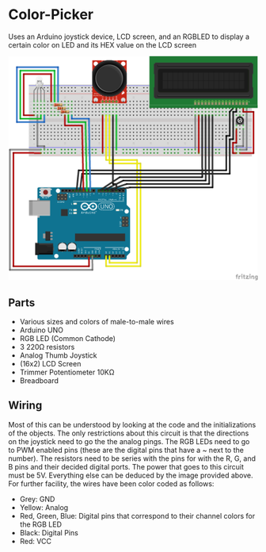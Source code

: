 Color-Picker
============

Uses an Arduino joystick device, LCD screen, and an RGBLED to display a certain color on LED and its HEX value on the LCD screen

![Wiring for project](Wiring.png)

Parts
-----
- Various sizes and colors of male-to-male wires
- Arduino UNO
- RGB LED (Common Cathode)
- 3 220Ω resistors
- Analog Thumb Joystick
- (16x2) LCD Screen
- Trimmer Potentiometer 10KΩ
- Breadboard

Wiring
------
Most of this can be understood by looking at the code and the initializations of the objects. The only restrictions about this circuit is that the directions on the joystick need to go the the analog pings. The RGB LEDs need to go to PWM enabled pins (these are the digital pins that have a ~ next to the number). The resistors need to be series with the pins for with the R, G, and B pins and their decided digital ports. The power that goes to this circuit must be 5V. Everything else can be deduced by the image provided above. For further facility, the wires have been color coded as follows:
- Grey: GND
- Yellow: Analog
- Red, Green, Blue: Digital pins that correspond to their channel colors for the RGB LED
- Black: Digital Pins
- Red: VCC

